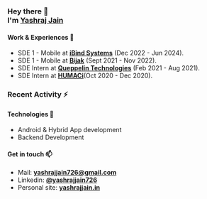 <h3>
  Hey there 👋<br>
  I'm
  <a href="https://yashrajjain.in/">
   Yashraj Jain
  </a>
</h3>

#### Work & Experiences 🔭
- SDE 1 - Mobile at **[iBind Systems](https://ibindsystems.io/)** (Dec 2022 - Jun 2024).
- SDE 1 - Mobile at **[Bijak](https://www.bijak.in/)** (Sept 2021 - Nov 2022).
- SDE Intern at **[Queppelin Technologies](https://www.queppelin.com/)** (Feb 2021 - Aug 2021).
- SDE Intern at **[HUMACi](https://aiplatform.humaci.com/aiprogram)**(Oct 2020 - Dec 2020).

### Recent Activity :zap:
<!--START_SECTION:activity-->
<!--END_SECTION:activity-->



#### Technologies 💬
- Android & Hybrid App development
- Backend Development

#### Get in touch 📫
- Mail: **yashrajjain726@gmail.com**
- Linkedin: **[@yashrajjain726](https://www.linkedin.com/in/yashrajjain726/)**
- Personal site: **[yashrajjain.in](https://yashrajjain.in/)**



